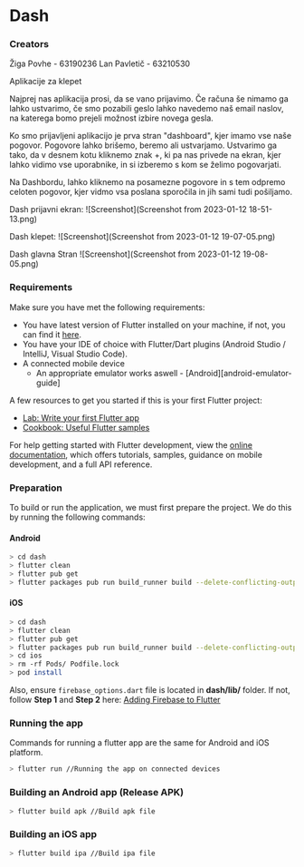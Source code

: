 # Dash
### Creators
Žiga Povhe - 63190236
Lan Pavletič - 63210530

Aplikacije za klepet

Najprej nas aplikacija prosi, da se vano prijavimo. Če računa še nimamo ga lahko ustvarimo, če smo pozabili geslo lahko navedemo naš email naslov, na katerega bomo prejeli možnost izbire novega gesla. 

Ko smo prijavljeni aplikacijo je prva stran "dashboard", kjer imamo vse naše pogovor. Pogovore lahko brišemo, beremo ali ustvarjamo. Ustvarimo ga tako, da v desnem kotu kliknemo znak +, ki pa nas privede na ekran, kjer lahko vidimo vse uporabnike, in si izberemo s kom se želimo pogovarjati.

Na Dashbordu, lahko kliknemo na posamezne pogovore in s tem odpremo celoten pogovor, kjer vidmo vsa poslana sporočila in jih sami tudi pošiljamo.

Dash prijavni ekran:
![Screenshot](Screenshot from 2023-01-12 18-51-13.png)

Dash klepet:
![Screenshot](Screenshot from 2023-01-12 19-07-05.png)

Dash glavna Stran
![Screenshot](Screenshot from 2023-01-12 19-08-05.png)
### Requirements

Make sure you have met the following requirements:
* You have latest version of Flutter installed on your machine, if not, you can find it [here](https://flutter.dev).
* You have your IDE of choice with Flutter/Dart plugins (Android Studio / IntelliJ, Visual Studio Code).
* A connected mobile device
    * An appropriate emulator works aswell - [Android][android-emulator-guide]

A few resources to get you started if this is your first Flutter project:

- [Lab: Write your first Flutter app](https://docs.flutter.dev/get-started/codelab)
- [Cookbook: Useful Flutter samples](https://docs.flutter.dev/cookbook)

For help getting started with Flutter development, view the
[online documentation](https://docs.flutter.dev/), which offers tutorials,
samples, guidance on mobile development, and a full API reference.


### Preparation

To build or run the application, we must first prepare the project. We do this by running the following commands:

#### Android

```sh
> cd dash
> flutter clean
> flutter pub get
> flutter packages pub run build_runner build --delete-conflicting-outputs
```

#### iOS

```sh
> cd dash
> flutter clean
> flutter pub get
> flutter packages pub run build_runner build --delete-conflicting-outputs
> cd ios
> rm -rf Pods/ Podfile.lock
> pod install
```

Also, ensure `firebase_options.dart` file is located in **dash/lib/** folder.
If not, follow **Step 1** and **Step 2** here: [Adding Firebase to Flutter](https://firebase.google.com/docs/flutter/setup?platform=ios)

### Running the app

Commands for running a flutter app are the same for Android and iOS platform.

```sh
> flutter run //Running the app on connected devices
```

### Building an Android app (Release APK)

```sh
> flutter build apk //Build apk file
```

### Building an iOS app

```sh
> flutter build ipa //Build ipa file
```




